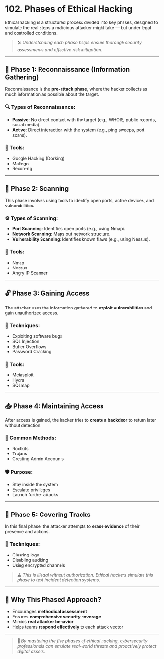 # 102. Phases of Ethical Hacking

Ethical hacking is a structured process divided into key phases, designed to simulate the real steps a malicious attacker might take — but under legal and controlled conditions.

> 🛠️ *Understanding each phase helps ensure thorough security assessments and effective risk mitigation.*

---

## 🧭 Phase 1: Reconnaissance (Information Gathering)

Reconnaissance is the **pre-attack phase**, where the hacker collects as much information as possible about the target.

### 🔍 Types of Reconnaissance:
- **Passive**: No direct contact with the target (e.g., WHOIS, public records, social media).
- **Active**: Direct interaction with the system (e.g., ping sweeps, port scans).

### 📌 Tools:
- Google Hacking (Dorking)
- Maltego
- Recon-ng

---

## 📡 Phase 2: Scanning

This phase involves using tools to identify open ports, active devices, and vulnerabilities.

### ⚙️ Types of Scanning:
- **Port Scanning**: Identifies open ports (e.g., using Nmap).
- **Network Scanning**: Maps out network structure.
- **Vulnerability Scanning**: Identifies known flaws (e.g., using Nessus).

### 🧪 Tools:
- Nmap
- Nessus
- Angry IP Scanner

---

## 🔓 Phase 3: Gaining Access

The attacker uses the information gathered to **exploit vulnerabilities** and gain unauthorized access.

### 🚪 Techniques:
- Exploiting software bugs
- SQL Injection
- Buffer Overflows
- Password Cracking

### 🧰 Tools:
- Metasploit
- Hydra
- SQLmap

---

## 📥 Phase 4: Maintaining Access

After access is gained, the hacker tries to **create a backdoor** to return later without detection.

### 👣 Common Methods:
- Rootkits
- Trojans
- Creating Admin Accounts

### 🛡️ Purpose:
- Stay inside the system
- Escalate privileges
- Launch further attacks

---

## 🧹 Phase 5: Covering Tracks

In this final phase, the attacker attempts to **erase evidence** of their presence and actions.

### 🧼 Techniques:
- Clearing logs
- Disabling auditing
- Using encrypted channels

> ⚠️ *This is illegal without authorization. Ethical hackers simulate this phase to test incident detection systems.*

---

## 🔁 Why This Phased Approach?

- Encourages **methodical assessment**
- Ensures **comprehensive security coverage**
- Mimics **real attacker behavior**
- Helps teams **respond effectively** to each attack vector

---

> 📘 *By mastering the five phases of ethical hacking, cybersecurity professionals can emulate real-world threats and proactively protect digital assets.*
